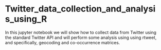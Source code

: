 # Twitter_data_collection_and_analysis_using_R
 In this jupyter notebook we will show how to collect data from Twitter using the standard Twitter API and will perform some analysis using using rtweet, and specifically, geocoding and co-occurrence matrices.

